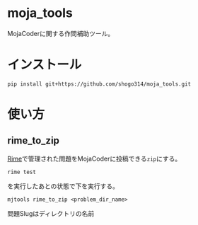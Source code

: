 # moja_tools
MojaCoderに関する作問補助ツール。

# インストール
```
pip install git+https://github.com/shogo314/moja_tools.git
```

# 使い方

## rime_to_zip
[Rime](https://github.com/icpc-jag/rime)で管理された問題をMojaCoderに投稿できる`zip`にする。

```
rime test
```
を実行したあとの状態で下を実行する。

```
mjtools rime_to_zip <problem_dir_name>
```

問題Slugはディレクトリの名前
